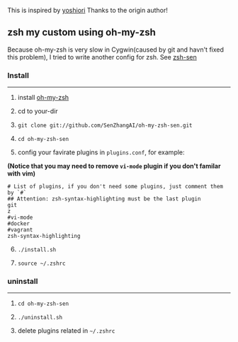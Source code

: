 This is inspired by [yoshiori](https://github.com/yoshiori/oh-my-zsh-yoshiori)
Thanks to the origin author!

## zsh my custom using oh-my-zsh

Because oh-my-zsh is very slow in Cygwin(caused by git and havn't fixed this problem),
I tried to write another config for zsh.  See [zsh-sen](https://github.com/SenZhangAI/zsh-sen)

### Install
----------------

1. install [oh-my-zsh](https://github.com/robbyrussell/oh-my-zsh)

2. cd to your-dir

3. `git clone git://github.com/SenZhangAI/oh-my-zsh-sen.git`

4. `cd oh-my-zsh-sen`

5. config your favirate plugins in `plugins.conf`, for example:

**(Notice that you may need to remove `vi-mode` plugin if you don't familar with vim)**

```
# List of plugins, if you don't need some plugins, just comment them by `#`
## Attention: zsh-syntax-highlighting must be the last plugin
git
z
#vi-mode
#docker
#vagrant
zsh-syntax-highlighting
```

6. `./install.sh`

7. `source ~/.zshrc`

### uninstall
----------------
1. `cd oh-my-zsh-sen`

2. `./uninstall.sh`

3. delete plugins related in `~/.zshrc`
